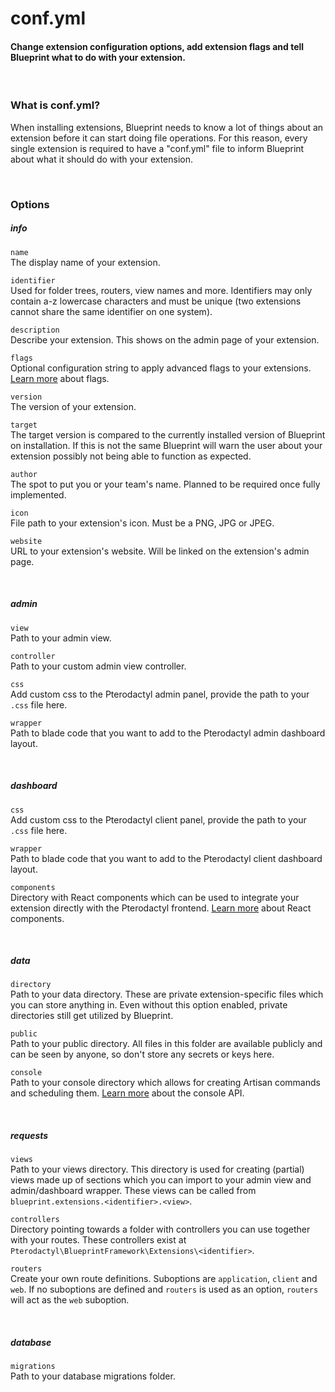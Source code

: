 # conf.yml
<h4 class="fw-light">Change extension configuration options, add extension flags and tell Blueprint what to do with your extension.</h4><br/>

### **What is conf.yml?**
When installing extensions, Blueprint needs to know a lot of things about an extension before it can start doing file operations. For this reason, every single extension is required to have a "conf.yml" file to inform Blueprint about what it should do with your extension.

<br/>

### **Options**

##### info
`name` <tag type="required"/></tag>\
The display name of your extension.

`identifier` <tag type="required"/></tag>\
Used for folder trees, routers, view names and more. Identifiers may only contain a-z lowercase characters and must be unique (two extensions cannot share the same identifier on one system).

`description` <tag type="required"/></tag>\
Describe your extension. This shows on the admin page of your extension.

`flags`\
Optional configuration string to apply advanced flags to your extensions. [Learn more](?page=documentation/flags) about flags.

`version` <tag type="required"/></tag>\
The version of your extension.

`target` <tag type="required"/></tag>\
The target version is compared to the currently installed version of Blueprint on installation. If this is not the same Blueprint will warn the user about your extension possibly not being able to function as expected.

`author`\
The spot to put you or your team's name. Planned to be required once fully implemented.

`icon`\
File path to your extension's icon. Must be a PNG, JPG or JPEG.

`website`\
URL to your extension's website. Will be linked on the extension's admin page.

<br/>

##### admin
`view` <tag type="required"/></tag>\
Path to your admin view.

`controller`\
Path to your custom admin view controller.

`css`\
Add custom css to the Pterodactyl admin panel, provide the path to your `.css` file here.

`wrapper`\
Path to blade code that you want to add to the Pterodactyl admin dashboard layout.

<br/>

##### dashboard
`css`\
Add custom css to the Pterodactyl client panel, provide the path to your `.css` file here.

`wrapper`\
Path to blade code that you want to add to the Pterodactyl client dashboard layout.

`components`\
Directory with React components which can be used to integrate your extension directly with the Pterodactyl frontend. [Learn more](?page=developing-extensions/React-components) about React components.

<br/>

##### data
`directory`\
Path to your data directory. These are private extension-specific files which you can store anything in. Even without this option enabled, private directories still get utilized by Blueprint.

`public`\
Path to your public directory. All files in this folder are available publicly and can be seen by anyone, so don't store any secrets or keys here.

`console` \
Path to your console directory which allows for creating Artisan commands and scheduling them. [Learn more](?page=documentation/consoleyml) about the console API.

<br/>

##### requests
`views`\
Path to your views directory. This directory is used for creating (partial) views made up of sections which you can import to your admin view and admin/dashboard wrapper. These views can be called from `blueprint.extensions.<identifier>.<view>`.

`controllers`\
Directory pointing towards a folder with controllers you can use together with your routes. These controllers exist at `Pterodactyl\BlueprintFramework\Extensions\<identifier>`.

`routers`\
Create your own route definitions. Suboptions are `application`, `client` and `web`. If no suboptions are defined and `routers` is used as an option, `routers` will act as the `web` suboption.

<br/>

##### database
`migrations`\
Path to your database migrations folder.